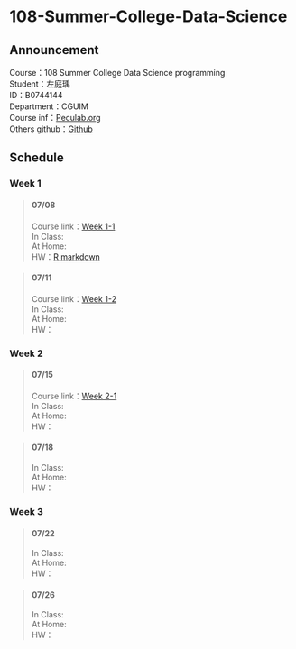 # 108-Summer-College-Data-Science

## Announcement
Course：108 Summer College Data Science programming    
Student：左庭瑀  
ID：B0744144   
Department：CGUIM  
Course inf：[Peculab.org](http://peculab.org/)             
Others github：[Github](http://peculab.org/2019/07/03/108-全國夏季學院學員-github/)              

## Schedule      
    
### Week 1          
> #### 07/08        
> Course link：[Week 1-1](http://peculab.org/2019/07/03/108-全國夏季學院課程內容/)          
> In Class:            
> At Home:      
> HW：[R markdown](https://tytso077.github.io/108-Summer-College-Data-Science/Week%201-1_0708/HW_R-Markdown_0.html) 

> #### 07/11       
> Course link：[Week 1-2](http://peculab.org/2019/07/10/108-全國夏季學院-7-11-class-2/)      
> In Class:  
> At Home:    
> HW：     

### Week 2   
> #### 07/15
> Course link：[Week 2-1](http://peculab.org/2019/07/11/108-全國夏季學院-7-15-class-3/)          
> In Class:  
> At Home:        
> HW：      

> #### 07/18
> In Class:       
> At Home:       
> HW：    
 
### Week 3    
> #### 07/22
> In Class:  
> At Home:     
> HW：       

> #### 07/26
> In Class:   
> At Home:    
> HW：        

